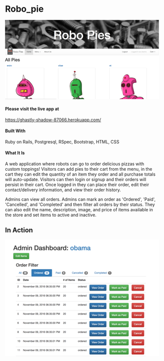 # Robo_pie

![image of robo-pie home-page](https://github.com/lsaville/readme-screenshots/blob/master/robo-pies/Screen%20Shot%202017-02-11%20at%203.59.21%20PM.png?raw=true)

#### Please visit the live app at
https://ghastly-shadow-87066.herokuapp.com/

#### Built With
Ruby on Rails, Postgresql, RSpec, Bootstrap, HTML, CSS

#### What It Is
A web application where robots can go to order delicious pizzas with custom toppings! 
Visitors can add pies to their cart from the menu, in the cart they can edit the quantity of an item they order and all purchase totals will auto-update.
Visitors can then login or signup and their orders will persist in their cart.  Once logged in they can place their order, edit their contact/delivery information, and view their order history.

Admins can view all orders.  Admins can mark an order as 'Ordered', 'Paid', 'Cancelled', and 'Completed' and then filter all orders by their status.  They can also edit the name, description, image, and price of items available in the store and set items to active and inactive.

## In Action

![image of admin dashboard](https://github.com/lsaville/readme-screenshots/blob/master/robo-pies/Screen%20Shot%202017-02-11%20at%204.00.06%20PM.png?raw=true)
